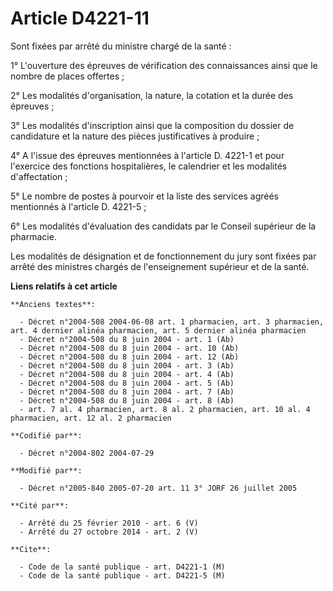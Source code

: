 # Article D4221-11

Sont fixées par arrêté du ministre chargé de la santé :

1° L'ouverture des épreuves de vérification des connaissances ainsi que le nombre de places offertes ;

2° Les modalités d'organisation, la nature, la cotation et la durée des épreuves ;

3° Les modalités d'inscription ainsi que la composition du dossier de candidature et la nature des pièces justificatives à
produire ;

4° A l'issue des épreuves mentionnées à l'article D. 4221-1 et pour l'exercice des fonctions hospitalières, le calendrier et
les modalités d'affectation ;

5° Le nombre de postes à pourvoir et la liste des services agréés mentionnés à l'article D. 4221-5 ;

6° Les modalités d'évaluation des candidats par le Conseil supérieur de la pharmacie.

Les modalités de désignation et de fonctionnement du jury sont fixées par arrêté des ministres chargés de l'enseignement
supérieur et de la santé.

**Liens relatifs à cet article**

	**Anciens textes**:

	  - Décret n°2004-508 2004-06-08 art. 1 pharmacien, art. 3 pharmacien, art. 4 dernier alinéa pharmacien, art. 5 dernier alinéa pharmacien
	  - Décret n°2004-508 du 8 juin 2004 - art. 1 (Ab)
	  - Décret n°2004-508 du 8 juin 2004 - art. 10 (Ab)
	  - Décret n°2004-508 du 8 juin 2004 - art. 12 (Ab)
	  - Décret n°2004-508 du 8 juin 2004 - art. 3 (Ab)
	  - Décret n°2004-508 du 8 juin 2004 - art. 4 (Ab)
	  - Décret n°2004-508 du 8 juin 2004 - art. 5 (Ab)
	  - Décret n°2004-508 du 8 juin 2004 - art. 7 (Ab)
	  - Décret n°2004-508 du 8 juin 2004 - art. 8 (Ab)
	  - art. 7 al. 4 pharmacien, art. 8 al. 2 pharmacien, art. 10 al. 4 pharmacien, art. 12 al. 2 pharmacien

	**Codifié par**:

	  - Décret n°2004-802 2004-07-29

	**Modifié par**:

	  - Décret n°2005-840 2005-07-20 art. 11 3° JORF 26 juillet 2005

	**Cité par**:

	  - Arrêté du 25 février 2010 - art. 6 (V)
	  - Arrêté du 27 octobre 2014 - art. 2 (V)

	**Cite**:

	  - Code de la santé publique - art. D4221-1 (M)
	  - Code de la santé publique - art. D4221-5 (M)
